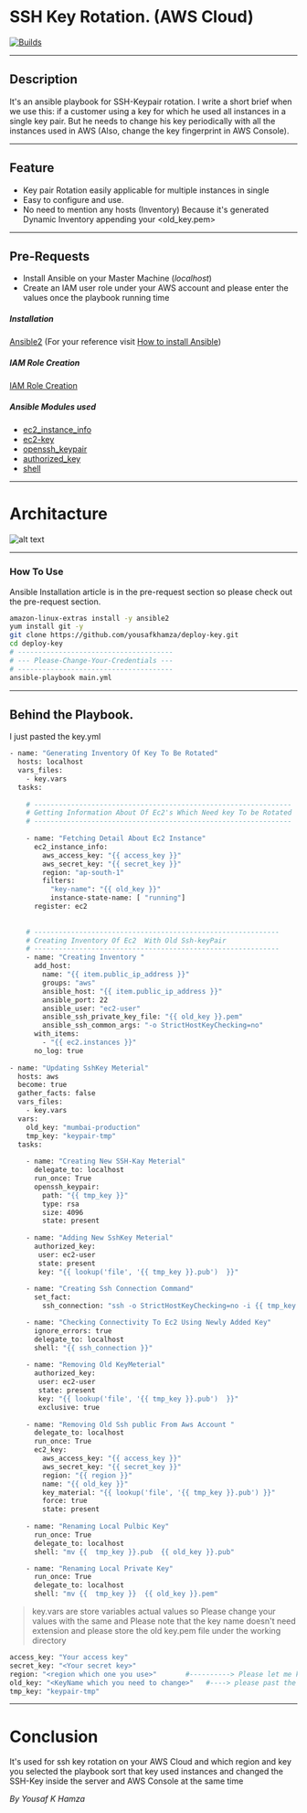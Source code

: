 # SSH Key Rotation. (AWS Cloud)
[![Builds](https://travis-ci.org/joemccann/dillinger.svg?branch=master)](https://travis-ci.org/joemccann/dillinger)

---
## Description 

It's an ansible playbook for SSH-Keypair rotation. I write a short brief when we use this: if a customer using a key for which he used all instances in a single key pair. But he needs to change his key periodically with all the instances used in AWS (Also, change the key fingerprint in AWS Console).  

---

## Feature
- Key pair Rotation easily applicable for multiple instances in single
- Easy to configure and use.
- No need to mention any hosts (Inventory) Because it's generated Dynamic Inventory appending your <old_key.pem>

---
## Pre-Requests 
- Install Ansible on your Master Machine (_localhost_)
- Create an IAM user role under your AWS account and please enter the values once the playbook running time
##### Installation
[Ansible2](https://docs.ansible.com/ansible/2.3/index.html) (For your reference visit [How to install Ansible](https://docs.ansible.com/ansible/latest/installation_guide/intro_installation.html))
##### IAM Role Creation
[IAM Role Creation](https://docs.aws.amazon.com/IAM/latest/UserGuide/id_roles_create.html)
##### Ansible Modules used
- [ec2_instance_info](https://docs.ansible.com/ansible/latest/collections/community/aws/ec2_instance_info_module.html) 
- [ec2-key](https://docs.ansible.com/ansible/latest/collections/amazon/aws/ec2_key_module.html)
- [openssh_keypair](https://docs.ansible.com/ansible/latest/collections/community/crypto/openssh_keypair_module.html)
- [authorized_key](https://docs.ansible.com/ansible/2.4/authorized_key_module.html)
- [shell](https://docs.ansible.com/ansible/latest/collections/ansible/builtin/shell_module.html)
---

# Architacture
![alt text](https://i.ibb.co/4jPnV0C/rotation.jpg)

---

### How To Use
Ansible Installation article is in the pre-request section so please check out the pre-request section.
```sh
amazon-linux-extras install -y ansible2
yum install git -y
git clone https://github.com/yousafkhamza/deploy-key.git
cd deploy-key
# --------------------------------------
# --- Please-Change-Your-Credentials ---
# --------------------------------------
ansible-playbook main.yml
```
---
## Behind the Playbook.
I just pasted the key.yml
```sh
- name: "Generating Inventory Of Key To Be Rotated"
  hosts: localhost
  vars_files:
    - key.vars  
  tasks:
    
    # ---------------------------------------------------------------
    # Getting Information About Of Ec2's Which Need key To be Rotated
    # ---------------------------------------------------------------
    
    - name: "Fetching Detail About Ec2 Instance"
      ec2_instance_info:
        aws_access_key: "{{ access_key }}"
        aws_secret_key: "{{ secret_key }}"
        region: "ap-south-1"
        filters:
          "key-name": "{{ old_key }}"
          instance-state-name: [ "running"]
      register: ec2
    
    
    # ------------------------------------------------------------
    # Creating Inventory Of Ec2  With Old Ssh-keyPair
    # ------------------------------------------------------------    
    - name: "Creating Inventory "
      add_host:
        name: "{{ item.public_ip_address }}"
        groups: "aws"
        ansible_host: "{{ item.public_ip_address }}"
        ansible_port: 22
        ansible_user: "ec2-user"
        ansible_ssh_private_key_file: "{{ old_key }}.pem"
        ansible_ssh_common_args: "-o StrictHostKeyChecking=no"
      with_items:
        - "{{ ec2.instances }}"
      no_log: true     
                             
- name: "Updating SshKey Meterial"
  hosts: aws
  become: true
  gather_facts: false
  vars_files:
    - key.vars
  vars:
    old_key: "mumbai-production"
    tmp_key: "keypair-tmp"
  tasks:
    
    - name: "Creating New SSH-Kay Meterial"
      delegate_to: localhost
      run_once: True
      openssh_keypair:
        path: "{{ tmp_key }}"
        type: rsa
        size: 4096
        state: present
        
    - name: "Adding New SshKey Meterial"
      authorized_key:
       user: ec2-user
       state: present
       key: "{{ lookup('file', '{{ tmp_key }}.pub')  }}"
        
    - name: "Creating Ssh Connection Command"
      set_fact:
        ssh_connection: "ssh -o StrictHostKeyChecking=no -i {{ tmp_key }} {{ansible_ssh_user}}@{{ ansible_ssh_host }} 'uptime'" 

    - name: "Checking Connectivity To Ec2 Using Newly Added Key"
      ignore_errors: true
      delegate_to: localhost
      shell: "{{ ssh_connection }}" 
    
    - name: "Removing Old KeyMeterial"
      authorized_key:
       user: ec2-user
       state: present
       key: "{{ lookup('file', '{{ tmp_key }}.pub')  }}"
       exclusive: true
        
    - name: "Removing Old Ssh public From Aws Account "
      delegate_to: localhost
      run_once: True
      ec2_key:
        aws_access_key: "{{ access_key }}"
        aws_secret_key: "{{ secret_key }}"
        region: "{{ region }}"
        name: "{{ old_key }}"
        key_material: "{{ lookup('file', '{{ tmp_key }}.pub') }}"
        force: true
        state: present
            
    - name: "Renaming Local Pulbic Key"
      run_once: True
      delegate_to: localhost
      shell: "mv {{  tmp_key }}.pub  {{ old_key }}.pub"

    - name: "Renaming Local Private Key" 
      run_once: True
      delegate_to: localhost
      shell: "mv {{  tmp_key }}  {{ old_key }}.pem"
```

> key.vars are store variables actual values so Please change your values with the same and Please note that the key name doesn't need extension and please store the old key.pem file under the working directory

```sh
access_key: "Your access key"
secret_key: "<Your secret key>"
region: "<region which one you use>"       #----------> Please let me know if you have using one key in multiple regions then I will help you to change the playbook. 
old_key: "<KeyName which you need to change>"   #----> please past the old key name without pem extension and store private pem file on the same directory with 0400 permission
tmp_key: "keypair-tmp"  
```
---

# Conclusion

It's used for ssh key rotation on your AWS Cloud and which region and key you selected the playbook sort that key used instances and changed the SSH-Key inside the server and AWS Console at the same time

_By_
_Yousaf K Hamza_
